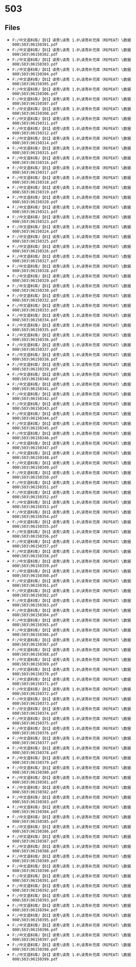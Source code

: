 # 503

## Files

- `F:/中文语料库/【01】读秀\读秀 1.0\读秀补充库（REPEAT）\数据008\503\96150301.pdf`
- `F:/中文语料库/【01】读秀\读秀 1.0\读秀补充库（REPEAT）\数据008\503\96150302.pdf`
- `F:/中文语料库/【01】读秀\读秀 1.0\读秀补充库（REPEAT）\数据008\503\96150303.pdf`
- `F:/中文语料库/【01】读秀\读秀 1.0\读秀补充库（REPEAT）\数据008\503\96150304.pdf`
- `F:/中文语料库/【01】读秀\读秀 1.0\读秀补充库（REPEAT）\数据008\503\96150305.pdf`
- `F:/中文语料库/【01】读秀\读秀 1.0\读秀补充库（REPEAT）\数据008\503\96150306.pdf`
- `F:/中文语料库/【01】读秀\读秀 1.0\读秀补充库（REPEAT）\数据008\503\96150307.pdf`
- `F:/中文语料库/【01】读秀\读秀 1.0\读秀补充库（REPEAT）\数据008\503\96150308.pdf`
- `F:/中文语料库/【01】读秀\读秀 1.0\读秀补充库（REPEAT）\数据008\503\96150311.pdf`
- `F:/中文语料库/【01】读秀\读秀 1.0\读秀补充库（REPEAT）\数据008\503\96150312.pdf`
- `F:/中文语料库/【01】读秀\读秀 1.0\读秀补充库（REPEAT）\数据008\503\96150314.pdf`
- `F:/中文语料库/【01】读秀\读秀 1.0\读秀补充库（REPEAT）\数据008\503\96150315.pdf`
- `F:/中文语料库/【01】读秀\读秀 1.0\读秀补充库（REPEAT）\数据008\503\96150316.pdf`
- `F:/中文语料库/【01】读秀\读秀 1.0\读秀补充库（REPEAT）\数据008\503\96150317.pdf`
- `F:/中文语料库/【01】读秀\读秀 1.0\读秀补充库（REPEAT）\数据008\503\96150318.pdf`
- `F:/中文语料库/【01】读秀\读秀 1.0\读秀补充库（REPEAT）\数据008\503\96150319.pdf`
- `F:/中文语料库/【01】读秀\读秀 1.0\读秀补充库（REPEAT）\数据008\503\96150320.pdf`
- `F:/中文语料库/【01】读秀\读秀 1.0\读秀补充库（REPEAT）\数据008\503\96150321.pdf`
- `F:/中文语料库/【01】读秀\读秀 1.0\读秀补充库（REPEAT）\数据008\503\96150323.pdf`
- `F:/中文语料库/【01】读秀\读秀 1.0\读秀补充库（REPEAT）\数据008\503\96150324.pdf`
- `F:/中文语料库/【01】读秀\读秀 1.0\读秀补充库（REPEAT）\数据008\503\96150325.pdf`
- `F:/中文语料库/【01】读秀\读秀 1.0\读秀补充库（REPEAT）\数据008\503\96150326.pdf`
- `F:/中文语料库/【01】读秀\读秀 1.0\读秀补充库（REPEAT）\数据008\503\96150327.pdf`
- `F:/中文语料库/【01】读秀\读秀 1.0\读秀补充库（REPEAT）\数据008\503\96150328.pdf`
- `F:/中文语料库/【01】读秀\读秀 1.0\读秀补充库（REPEAT）\数据008\503\96150329.pdf`
- `F:/中文语料库/【01】读秀\读秀 1.0\读秀补充库（REPEAT）\数据008\503\96150330.pdf`
- `F:/中文语料库/【01】读秀\读秀 1.0\读秀补充库（REPEAT）\数据008\503\96150332.pdf`
- `F:/中文语料库/【01】读秀\读秀 1.0\读秀补充库（REPEAT）\数据008\503\96150333.pdf`
- `F:/中文语料库/【01】读秀\读秀 1.0\读秀补充库（REPEAT）\数据008\503\96150334.pdf`
- `F:/中文语料库/【01】读秀\读秀 1.0\读秀补充库（REPEAT）\数据008\503\96150335.pdf`
- `F:/中文语料库/【01】读秀\读秀 1.0\读秀补充库（REPEAT）\数据008\503\96150336.pdf`
- `F:/中文语料库/【01】读秀\读秀 1.0\读秀补充库（REPEAT）\数据008\503\96150337.pdf`
- `F:/中文语料库/【01】读秀\读秀 1.0\读秀补充库（REPEAT）\数据008\503\96150338.pdf`
- `F:/中文语料库/【01】读秀\读秀 1.0\读秀补充库（REPEAT）\数据008\503\96150339.pdf`
- `F:/中文语料库/【01】读秀\读秀 1.0\读秀补充库（REPEAT）\数据008\503\96150340.pdf`
- `F:/中文语料库/【01】读秀\读秀 1.0\读秀补充库（REPEAT）\数据008\503\96150341.pdf`
- `F:/中文语料库/【01】读秀\读秀 1.0\读秀补充库（REPEAT）\数据008\503\96150342.pdf`
- `F:/中文语料库/【01】读秀\读秀 1.0\读秀补充库（REPEAT）\数据008\503\96150343.pdf`
- `F:/中文语料库/【01】读秀\读秀 1.0\读秀补充库（REPEAT）\数据008\503\96150344.pdf`
- `F:/中文语料库/【01】读秀\读秀 1.0\读秀补充库（REPEAT）\数据008\503\96150345.pdf`
- `F:/中文语料库/【01】读秀\读秀 1.0\读秀补充库（REPEAT）\数据008\503\96150346.pdf`
- `F:/中文语料库/【01】读秀\读秀 1.0\读秀补充库（REPEAT）\数据008\503\96150347.pdf`
- `F:/中文语料库/【01】读秀\读秀 1.0\读秀补充库（REPEAT）\数据008\503\96150348.pdf`
- `F:/中文语料库/【01】读秀\读秀 1.0\读秀补充库（REPEAT）\数据008\503\96150349.pdf`
- `F:/中文语料库/【01】读秀\读秀 1.0\读秀补充库（REPEAT）\数据008\503\96150350.pdf`
- `F:/中文语料库/【01】读秀\读秀 1.0\读秀补充库（REPEAT）\数据008\503\96150351.pdf`
- `F:/中文语料库/【01】读秀\读秀 1.0\读秀补充库（REPEAT）\数据008\503\96150352.pdf`
- `F:/中文语料库/【01】读秀\读秀 1.0\读秀补充库（REPEAT）\数据008\503\96150353.pdf`
- `F:/中文语料库/【01】读秀\读秀 1.0\读秀补充库（REPEAT）\数据008\503\96150354.pdf`
- `F:/中文语料库/【01】读秀\读秀 1.0\读秀补充库（REPEAT）\数据008\503\96150355.pdf`
- `F:/中文语料库/【01】读秀\读秀 1.0\读秀补充库（REPEAT）\数据008\503\96150356.pdf`
- `F:/中文语料库/【01】读秀\读秀 1.0\读秀补充库（REPEAT）\数据008\503\96150357.pdf`
- `F:/中文语料库/【01】读秀\读秀 1.0\读秀补充库（REPEAT）\数据008\503\96150358.pdf`
- `F:/中文语料库/【01】读秀\读秀 1.0\读秀补充库（REPEAT）\数据008\503\96150359.pdf`
- `F:/中文语料库/【01】读秀\读秀 1.0\读秀补充库（REPEAT）\数据008\503\96150360.pdf`
- `F:/中文语料库/【01】读秀\读秀 1.0\读秀补充库（REPEAT）\数据008\503\96150361.pdf`
- `F:/中文语料库/【01】读秀\读秀 1.0\读秀补充库（REPEAT）\数据008\503\96150362.pdf`
- `F:/中文语料库/【01】读秀\读秀 1.0\读秀补充库（REPEAT）\数据008\503\96150363.pdf`
- `F:/中文语料库/【01】读秀\读秀 1.0\读秀补充库（REPEAT）\数据008\503\96150364.pdf`
- `F:/中文语料库/【01】读秀\读秀 1.0\读秀补充库（REPEAT）\数据008\503\96150365.pdf`
- `F:/中文语料库/【01】读秀\读秀 1.0\读秀补充库（REPEAT）\数据008\503\96150366.pdf`
- `F:/中文语料库/【01】读秀\读秀 1.0\读秀补充库（REPEAT）\数据008\503\96150367.pdf`
- `F:/中文语料库/【01】读秀\读秀 1.0\读秀补充库（REPEAT）\数据008\503\96150368.pdf`
- `F:/中文语料库/【01】读秀\读秀 1.0\读秀补充库（REPEAT）\数据008\503\96150369.pdf`
- `F:/中文语料库/【01】读秀\读秀 1.0\读秀补充库（REPEAT）\数据008\503\96150370.pdf`
- `F:/中文语料库/【01】读秀\读秀 1.0\读秀补充库（REPEAT）\数据008\503\96150371.pdf`
- `F:/中文语料库/【01】读秀\读秀 1.0\读秀补充库（REPEAT）\数据008\503\96150372.pdf`
- `F:/中文语料库/【01】读秀\读秀 1.0\读秀补充库（REPEAT）\数据008\503\96150373.pdf`
- `F:/中文语料库/【01】读秀\读秀 1.0\读秀补充库（REPEAT）\数据008\503\96150374.pdf`
- `F:/中文语料库/【01】读秀\读秀 1.0\读秀补充库（REPEAT）\数据008\503\96150375.pdf`
- `F:/中文语料库/【01】读秀\读秀 1.0\读秀补充库（REPEAT）\数据008\503\96150376.pdf`
- `F:/中文语料库/【01】读秀\读秀 1.0\读秀补充库（REPEAT）\数据008\503\96150377.pdf`
- `F:/中文语料库/【01】读秀\读秀 1.0\读秀补充库（REPEAT）\数据008\503\96150378.pdf`
- `F:/中文语料库/【01】读秀\读秀 1.0\读秀补充库（REPEAT）\数据008\503\96150379.pdf`
- `F:/中文语料库/【01】读秀\读秀 1.0\读秀补充库（REPEAT）\数据008\503\96150380.pdf`
- `F:/中文语料库/【01】读秀\读秀 1.0\读秀补充库（REPEAT）\数据008\503\96150381.pdf`
- `F:/中文语料库/【01】读秀\读秀 1.0\读秀补充库（REPEAT）\数据008\503\96150382.pdf`
- `F:/中文语料库/【01】读秀\读秀 1.0\读秀补充库（REPEAT）\数据008\503\96150383.pdf`
- `F:/中文语料库/【01】读秀\读秀 1.0\读秀补充库（REPEAT）\数据008\503\96150384.pdf`
- `F:/中文语料库/【01】读秀\读秀 1.0\读秀补充库（REPEAT）\数据008\503\96150385.pdf`
- `F:/中文语料库/【01】读秀\读秀 1.0\读秀补充库（REPEAT）\数据008\503\96150386.pdf`
- `F:/中文语料库/【01】读秀\读秀 1.0\读秀补充库（REPEAT）\数据008\503\96150387.pdf`
- `F:/中文语料库/【01】读秀\读秀 1.0\读秀补充库（REPEAT）\数据008\503\96150388.pdf`
- `F:/中文语料库/【01】读秀\读秀 1.0\读秀补充库（REPEAT）\数据008\503\96150389.pdf`
- `F:/中文语料库/【01】读秀\读秀 1.0\读秀补充库（REPEAT）\数据008\503\96150390.pdf`
- `F:/中文语料库/【01】读秀\读秀 1.0\读秀补充库（REPEAT）\数据008\503\96150391.pdf`
- `F:/中文语料库/【01】读秀\读秀 1.0\读秀补充库（REPEAT）\数据008\503\96150392.pdf`
- `F:/中文语料库/【01】读秀\读秀 1.0\读秀补充库（REPEAT）\数据008\503\96150393.pdf`
- `F:/中文语料库/【01】读秀\读秀 1.0\读秀补充库（REPEAT）\数据008\503\96150394.pdf`
- `F:/中文语料库/【01】读秀\读秀 1.0\读秀补充库（REPEAT）\数据008\503\96150395.pdf`
- `F:/中文语料库/【01】读秀\读秀 1.0\读秀补充库（REPEAT）\数据008\503\96150396.pdf`
- `F:/中文语料库/【01】读秀\读秀 1.0\读秀补充库（REPEAT）\数据008\503\96150397.pdf`
- `F:/中文语料库/【01】读秀\读秀 1.0\读秀补充库（REPEAT）\数据008\503\96150398.pdf`
- `F:/中文语料库/【01】读秀\读秀 1.0\读秀补充库（REPEAT）\数据008\503\96150399.pdf`

